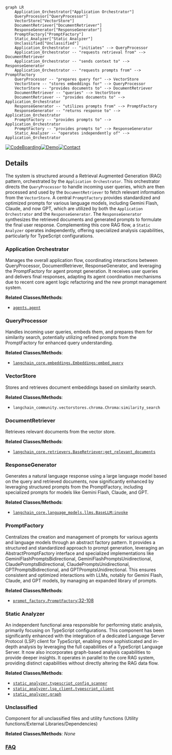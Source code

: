 ```mermaid
graph LR
    Application_Orchestrator["Application Orchestrator"]
    QueryProcessor["QueryProcessor"]
    VectorStore["VectorStore"]
    DocumentRetriever["DocumentRetriever"]
    ResponseGenerator["ResponseGenerator"]
    PromptFactory["PromptFactory"]
    Static_Analyzer["Static Analyzer"]
    Unclassified["Unclassified"]
    Application_Orchestrator -- "initiates" --> QueryProcessor
    Application_Orchestrator -- "requests retrieval from" --> DocumentRetriever
    Application_Orchestrator -- "sends context to" --> ResponseGenerator
    Application_Orchestrator -- "requests prompts from" --> PromptFactory
    QueryProcessor -- "prepares query for" --> VectorStore
    VectorStore -- "stores embeddings for" --> QueryProcessor
    VectorStore -- "provides documents to" --> DocumentRetriever
    DocumentRetriever -- "queries" --> VectorStore
    DocumentRetriever -- "provides documents to" --> Application_Orchestrator
    ResponseGenerator -- "utilizes prompts from" --> PromptFactory
    ResponseGenerator -- "returns response to" --> Application_Orchestrator
    PromptFactory -- "provides prompts to" --> Application_Orchestrator
    PromptFactory -- "provides prompts to" --> ResponseGenerator
    Static_Analyzer -- "operates independently of" --> Application_Orchestrator
```

[![CodeBoarding](https://img.shields.io/badge/Generated%20by-CodeBoarding-9cf?style=flat-square)](https://github.com/CodeBoarding/CodeBoarding)[![Demo](https://img.shields.io/badge/Try%20our-Demo-blue?style=flat-square)](https://www.codeboarding.org/diagrams)[![Contact](https://img.shields.io/badge/Contact%20us%20-%20contact@codeboarding.org-lightgrey?style=flat-square)](mailto:contact@codeboarding.org)

## Details

The system is structured around a Retrieval Augmented Generation (RAG) pattern, orchestrated by the `Application Orchestrator`. This orchestrator directs the `QueryProcessor` to handle incoming user queries, which are then processed and used by the `DocumentRetriever` to fetch relevant information from the `VectorStore`. A central `PromptFactory` provides standardized and optimized prompts for various language models, including Gemini Flash, Claude, and now GPT, which are utilized by both the `Application Orchestrator` and the `ResponseGenerator`. The `ResponseGenerator` synthesizes the retrieved documents and generated prompts to formulate the final user response. Complementing this core RAG flow, a `Static Analyzer` operates independently, offering specialized analysis capabilities, particularly for TypeScript configurations.

### Application Orchestrator
Manages the overall application flow, coordinating interactions between QueryProcessor, DocumentRetriever, ResponseGenerator, and leveraging the PromptFactory for agent prompt generation. It receives user queries and delivers final responses, adapting its agent coordination mechanisms due to recent core agent logic refactoring and the new prompt management system.


**Related Classes/Methods**:

- <a href="https://github.com/CodeBoarding/CodeBoarding/blob/mainagents/agent.py" target="_blank" rel="noopener noreferrer">`agents.agent`</a>


### QueryProcessor
Handles incoming user queries, embeds them, and prepares them for similarity search, potentially utilizing refined prompts from the PromptFactory for enhanced query understanding.


**Related Classes/Methods**:

- <a href="https://github.com/CodeBoarding/CodeBoarding/blob/main." target="_blank" rel="noopener noreferrer">`langchain_core.embeddings.Embeddings:embed_query`</a>


### VectorStore
Stores and retrieves document embeddings based on similarity search.


**Related Classes/Methods**:

- `langchain_community.vectorstores.chroma.Chroma:similarity_search`


### DocumentRetriever
Retrieves relevant documents from the vector store.


**Related Classes/Methods**:

- <a href="https://github.com/CodeBoarding/CodeBoarding/blob/main." target="_blank" rel="noopener noreferrer">`langchain_core.retrievers.BaseRetriever:get_relevant_documents`</a>


### ResponseGenerator
Generates a natural language response using a large language model based on the query and retrieved documents, now significantly enhanced by leveraging structured prompts from the PromptFactory, including specialized prompts for models like Gemini Flash, Claude, and GPT.


**Related Classes/Methods**:

- <a href="https://github.com/CodeBoarding/CodeBoarding/blob/main." target="_blank" rel="noopener noreferrer">`langchain_core.language_models.llms.BaseLLM:invoke`</a>


### PromptFactory
Centralizes the creation and management of prompts for various agents and language models through an abstract factory pattern. It provides a structured and standardized approach to prompt generation, leveraging an AbstractPromptFactory interface and specialized implementations like GeminiFlashPromptsBidirectional, GeminiFlashPromptsUnidirectional, ClaudePromptsBidirectional, ClaudePromptsUnidirectional, GPTPromptsBidirectional, and GPTPromptsUnidirectional. This ensures consistent and optimized interactions with LLMs, notably for Gemini Flash, Claude, and GPT models, by managing an expanded library of prompts.


**Related Classes/Methods**:

- <a href="https://github.com/CodeBoarding/CodeBoarding/blob/mainagents/prompts/prompt_factory.py#L32-L108" target="_blank" rel="noopener noreferrer">`prompt_factory.PromptFactory`:32-108</a>


### Static Analyzer
An independent functional area responsible for performing static analysis, primarily focusing on TypeScript configurations. This component has been significantly enhanced with the integration of a dedicated Language Server Protocol (LSP) client for TypeScript, enabling more sophisticated and in-depth analysis by leveraging the full capabilities of a TypeScript Language Server. It now also incorporates graph-based analysis capabilities to provide deeper insights. It operates in parallel to the core RAG system, providing distinct capabilities without directly altering the RAG data flow.


**Related Classes/Methods**:

- <a href="https://github.com/CodeBoarding/CodeBoarding/blob/mainstatic_analyzer/typescript_config_scanner.py" target="_blank" rel="noopener noreferrer">`static_analyzer.typescript_config_scanner`</a>
- <a href="https://github.com/CodeBoarding/CodeBoarding/blob/mainstatic_analyzer/lsp_client/typescript_client.py" target="_blank" rel="noopener noreferrer">`static_analyzer.lsp_client.typescript_client`</a>
- <a href="https://github.com/CodeBoarding/CodeBoarding/blob/mainstatic_analyzer/graph.py" target="_blank" rel="noopener noreferrer">`static_analyzer.graph`</a>


### Unclassified
Component for all unclassified files and utility functions (Utility functions/External Libraries/Dependencies)


**Related Classes/Methods**: _None_



### [FAQ](https://github.com/CodeBoarding/GeneratedOnBoardings/tree/main?tab=readme-ov-file#faq)

